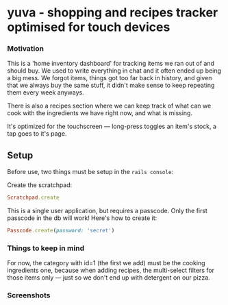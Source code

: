# yuva - shopping and recipes tracker optimised for touch devices

### Motivation

This is a 'home inventory dashboard' for tracking items we ran out of and should buy. We used to write everything in chat and it often ended up being a big mess. We forgot items, things got too far back in history, and given that we always buy the same stuff, it didn't make sense to keep repeating them every week anyways.

There is also a recipes section where we can keep track of what can we cook with the ingredients we have right now, and what is missing.

It's optimized for the touchscreen — long-press toggles an item's stock, a tap goes to it's page.

## Setup

Before use, two things must be setup in the `rails console`:

Create the scratchpad:

```ruby
Scratchpad.create
```
This is a single user application, but requires a passcode. Only the first passcode in the db will work! Here's how to create it:

```ruby
Passcode.create(password: 'secret')
```

### Things to keep in mind

For now, the category with id=1 (the first we add) must be the cooking ingredients one, because when adding recipes, the multi-select filters for those items only — just so we don't end up with detergent on our pizza.

### Screenshots
